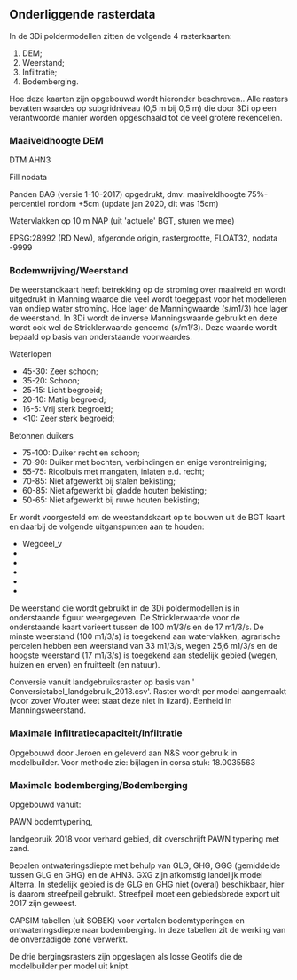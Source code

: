 ## **Onderliggende rasterdata**
In de 3Di poldermodellen zitten de volgende 4 rasterkaarten:
1. DEM;
2. Weerstand;
3. Infiltratie;
4. Bodemberging.

Hoe deze kaarten zijn opgebouwd wordt hieronder beschreven..
Alle rasters bevatten waardes op subgridniveau (0,5 m bij 0,5 m) die door 3Di op een verantwoorde
manier worden opgeschaald tot de veel grotere rekencellen.

### **Maaiveldhoogte DEM**


DTM AHN3 

Fill nodata 

Panden BAG (versie 1-10-2017) opgedrukt, dmv: maaiveldhoogte 75%-percentiel rondom +5cm (update jan 2020, dit was 15cm) 

Watervlakken op 10 m NAP (uit 'actuele' BGT, sturen we mee) 

EPSG:28992 (RD New), afgeronde origin, rastergrootte, FLOAT32, nodata -9999 

### **Bodemwrijving/Weerstand**
De weerstandkaart heeft betrekking op de stroming over maaiveld en wordt uitgedrukt in Manning waarde die veel wordt toegepast voor het modelleren van ondiep water stroming. Hoe lager de Manningwaarde (s/m1/3) hoe lager de weerstand. In 3Di wordt de inverse Manningswaarde gebruikt en deze wordt ook wel de Stricklerwaarde genoemd (s/m1/3). Deze waarde wordt bepaald op basis van onderstaande voorwaardes.

Waterlopen
* 45-30: Zeer schoon;
* 35-20: Schoon;
* 25-15: Licht begroeid;
* 20-10: Matig begroeid;
* 16-5: Vrij sterk begroeid;
* <10: Zeer sterk begroeid;

Betonnen duikers
* 75-100: Duiker recht en schoon;
* 70-90: Duiker met bochten, verbindingen en enige verontreiniging;
* 55-75: Rioolbuis met mangaten, inlaten e.d. recht;
* 70-85: Niet afgewerkt bij stalen bekisting;
* 60-85: Niet afgewerkt bij gladde houten bekisting;
* 50-65: Niet afgewerkt bij ruwe houten bekisting;

Er wordt voorgesteld om de weestandskaart op te bouwen uit de BGT kaart en daarbij de volgende uitganspunten aan te houden:
* Wegdeel_v
* 
* 
* 
* 
* 

De weerstand die wordt gebruikt in de 3Di poldermodellen is in onderstaande figuur weergegeven.
De Stricklerwaarde voor de onderstaande kaart varieert tussen de 100 m1/3/s en de 17 m1/3/s. De
minste weerstand (100 m1/3/s) is toegekend aan watervlakken, agrarische percelen hebben een
weerstand van 33 m1/3/s, wegen 25,6 m1/3/s en de hoogste weerstand (17 m1/3/s) is toegekend aan
stedelijk gebied (wegen, huizen en erven) en fruitteelt (en natuur).


Conversie vanuit landgebruiksraster op basis van ' Conversietabel_landgebruik_2018.csv'. Raster wordt per model aangemaakt (voor zover Wouter weet staat deze niet in lizard). Eenheid in Manningsweerstand. 

### **Maximale infiltratiecapaciteit/Infiltratie**
Opgebouwd door Jeroen en geleverd aan N&S voor gebruik in modelbuilder. Voor methode zie: bijlagen in corsa stuk: 18.0035563 

### **Maximale bodemberging/Bodemberging**
Opgebouwd vanuit:  

PAWN bodemtypering,  

landgebruik 2018 voor verhard gebied, dit overschrijft PAWN typering met zand.

Bepalen ontwateringsdiepte met behulp van GLG, GHG, GGG (gemiddelde tussen GLG en GHG) en de AHN3. GXG zijn afkomstig landelijk model Alterra. In stedelijk gebied is de GLG en GHG niet (overal) beschikbaar, hier is daarom streefpeil gebruikt. Streefpeil moet een gebiedsbrede export uit 2017 zijn geweest. 

CAPSIM tabellen (uit SOBEK) voor vertalen bodemtyperingen en ontwateringsdiepte naar bodemberging. In deze tabellen zit de werking van de onverzadigde zone verwerkt. 

De drie bergingsrasters zijn opgeslagen als losse Geotifs die de modelbuilder per model uit knipt. 